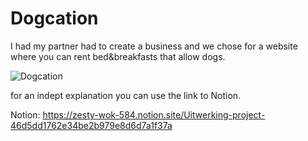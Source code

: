# Dogcation

I had my partner had to create a business and we chose for a website where you can rent bed&breakfasts that allow dogs.

![Dogcation](https://user-images.githubusercontent.com/57445093/198981649-5f4377dd-6400-4d7d-8caf-37652c7ab663.png)


for an indept explanation you can use the link to Notion.

Notion: https://zesty-wok-584.notion.site/Uitwerking-project-46d5dd1762e34be2b979e8d6d7a1f37a
